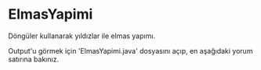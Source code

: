 # ElmasYapimi
Döngüler kullanarak yıldızlar ile elmas yapımı.

Output'u görmek için 'ElmasYapimi.java' dosyasını açıp, en aşağıdaki yorum satırına bakınız.

